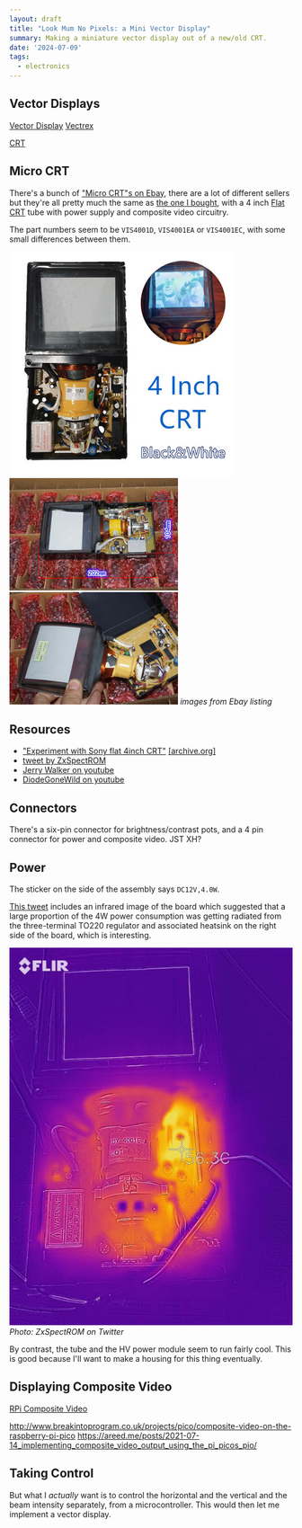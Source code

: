 ```yaml
---
layout: draft
title: "Look Mum No Pixels: a Mini Vector Display"
summary: Making a miniature vector display out of a new/old CRT.
date: '2024-07-09'
tags:
  - electronics
---
```


## Vector Displays

[Vector Display](https://en.wikipedia.org/wiki/Vector_monitor)
[Vectrex](https://en.wikipedia.org/wiki/Vectrex)

[CRT](https://en.wikipedia.org/wiki/Cathode-ray_tube)

## Micro CRT

There's a bunch of ["Micro CRT"s on Ebay](https://www.ebay.com.au/sch/i.html?_nkw=micro+crt&_sacat=293),
there are a lot of different sellers but they're all pretty much the same as
[the one I bought](https://www.ebay.com.au/itm/404936807399), with a 4 inch 
[Flat CRT](https://en.wikipedia.org/wiki/Cathode-ray_tube#Flat_CRTs)
tube with power supply and composite video circuitry.

The part numbers seem to be `VIS4001D`, `VIS4001EA` or `VIS4001EC`,
with some small differences between them.

[![ebay1.jpg](img/ebay1t.jpg)](img/ebay1.jpg)
[![ebay2.jpg](img/ebay2t.jpg)](img/ebay2.jpg)
[![ebay3.jpg](img/ebay3t.jpg)](img/ebay3.jpg)
*images from Ebay listing*

## Resources

* ["Experiment with Sony flat 4inch CRT"](https://geeseang.wordpress.com/experiment-with-sony-flat-4inch-crt/)
[[archive.org]](https://web.archive.org/web/20230522080743/https://geeseang.wordpress.com/experiment-with-sony-flat-4inch-crt/)
* [tweet by ZxSpectROM](https://x.com/ZxSpectROM/status/1407363271171186695)
* [Jerry Walker on youtube](https://www.youtube.com/watch?v=mh_9LUYnDv0)
* [DiodeGoneWild on youtube](https://www.youtube.com/watch?v=l9CXZXSwG7I)

## Connectors

There's a six-pin connector for brightness/contrast pots, and a 4 pin 
connector for power and composite video.  JST XH? 

## Power

The sticker on the side of the assembly says `DC12V,4.0W`.

[This tweet](https://x.com/ZxSpectROM/status/1408460498882940934) 
includes an infrared image of the board which suggested that a
large proportion of the 4W power consumption was
getting radiated from the three-terminal TO220 regulator and associated
heatsink on the right side of the board, which is interesting.

![flir.jpg](img/flir.jpg)
*Photo: ZxSpectROM on Twitter*

By contrast, the tube and the HV power module seem to run fairly cool.
This is good because I'll want to make a housing for this thing
eventually.

## Displaying Composite Video

[RPi Composite Video](https://en.wikipedia.org/wiki/Raspberry_Pi#Video)

http://www.breakintoprogram.co.uk/projects/pico/composite-video-on-the-raspberry-pi-pico
https://areed.me/posts/2021-07-14_implementing_composite_video_output_using_the_pi_picos_pio/

## Taking Control

But what I *actually* want is to control the horizontal and the vertical
and the beam intensity separately, from a microcontroller.  This would then
let me implement a vector display.




